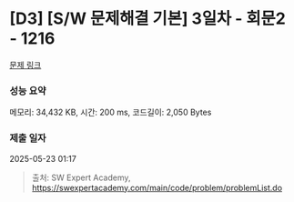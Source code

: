 # [D3] [S/W 문제해결 기본] 3일차 - 회문2 - 1216 

[문제 링크](https://swexpertacademy.com/main/code/problem/problemDetail.do?contestProbId=AV14Rq5aABUCFAYi) 

### 성능 요약

메모리: 34,432 KB, 시간: 200 ms, 코드길이: 2,050 Bytes

### 제출 일자

2025-05-23 01:17



> 출처: SW Expert Academy, https://swexpertacademy.com/main/code/problem/problemList.do